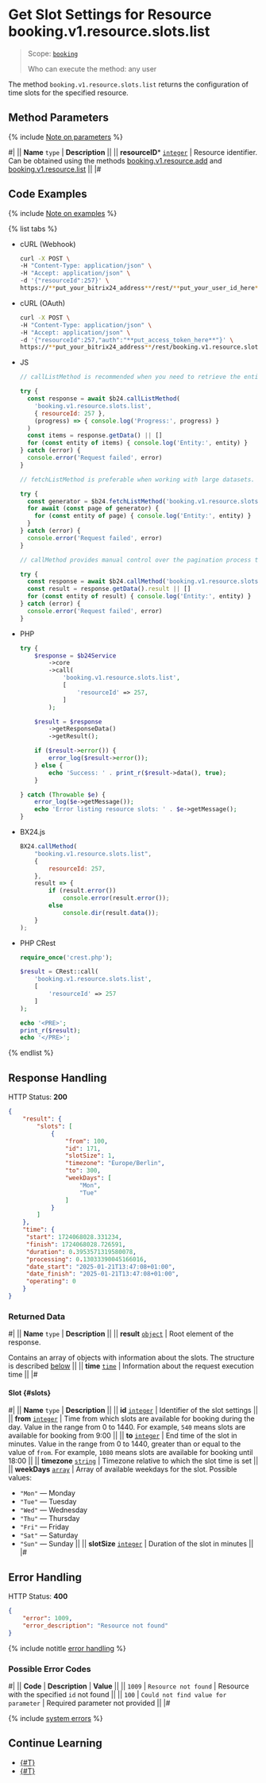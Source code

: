 # Get Slot Settings for Resource booking.v1.resource.slots.list

> Scope: [`booking`](../../../scopes/permissions.md)
>
> Who can execute the method: any user

The method `booking.v1.resource.slots.list` returns the configuration of time slots for the specified resource.

## Method Parameters

{% include [Note on parameters](../../../../_includes/required.md) %}

#|
|| **Name**
`type` | **Description** ||
|| **resourceID***
[`integer`](../../../data-types.md) | Resource identifier.
Can be obtained using the methods [booking.v1.resource.add](../booking-v1-resource-add.md) and [booking.v1.resource.list](../booking-v1-resource-list.md) ||
|#

## Code Examples

{% include [Note on examples](../../../../_includes/examples.md) %}

{% list tabs %}

- cURL (Webhook)

    ```bash
    curl -X POST \
    -H "Content-Type: application/json" \
    -H "Accept: application/json" \
    -d '{"resourceId":257}' \
    https://**put_your_bitrix24_address**/rest/**put_your_user_id_here**/**put_your_webhook_here**/booking.v1.resource.slots.list
    ```

- cURL (OAuth)

    ```bash
    curl -X POST \
    -H "Content-Type: application/json" \
    -H "Accept: application/json" \
    -d '{"resourceId":257,"auth":"**put_access_token_here**"}' \
    https://**put_your_bitrix24_address**/rest/booking.v1.resource.slots.list
    ```

- JS

    ```js
    // callListMethod is recommended when you need to retrieve the entire set of list data and the volume of records is relatively small (up to about 1000 items). The method loads all data at once, which can lead to high memory load when working with large volumes.
    
    try {
      const response = await $b24.callListMethod(
        'booking.v1.resource.slots.list',
        { resourceId: 257 },
        (progress) => { console.log('Progress:', progress) }
      )
      const items = response.getData() || []
      for (const entity of items) { console.log('Entity:', entity) }
    } catch (error) {
      console.error('Request failed', error)
    }
    
    // fetchListMethod is preferable when working with large datasets. The method implements iterative selection using a generator, allowing data to be processed in parts and efficiently using memory.
    
    try {
      const generator = $b24.fetchListMethod('booking.v1.resource.slots.list', { resourceId: 257 }, 'ID')
      for await (const page of generator) {
        for (const entity of page) { console.log('Entity:', entity) }
      }
    } catch (error) {
      console.error('Request failed', error)
    }
    
    // callMethod provides manual control over the pagination process through the start parameter. Suitable for scenarios where precise control over request batches is required. However, with large volumes of data, it may be less efficient compared to fetchListMethod.
    
    try {
      const response = await $b24.callMethod('booking.v1.resource.slots.list', { resourceId: 257 }, 0)
      const result = response.getData().result || []
      for (const entity of result) { console.log('Entity:', entity) }
    } catch (error) {
      console.error('Request failed', error)
    }
    ```

- PHP

    ```php
    try {
        $response = $b24Service
            ->core
            ->call(
                'booking.v1.resource.slots.list',
                [
                    'resourceId' => 257,
                ]
            );
    
        $result = $response
            ->getResponseData()
            ->getResult();
    
        if ($result->error()) {
            error_log($result->error());
        } else {
            echo 'Success: ' . print_r($result->data(), true);
        }
    
    } catch (Throwable $e) {
        error_log($e->getMessage());
        echo 'Error listing resource slots: ' . $e->getMessage();
    }
    ```

- BX24.js

    ```js
    BX24.callMethod(
        "booking.v1.resource.slots.list",
        {
            resourceId: 257,
        },
        result => {
            if (result.error())
                console.error(result.error());
            else
                console.dir(result.data());
        }
    );
    ```

- PHP CRest

    ```php
    require_once('crest.php');

    $result = CRest::call(
        'booking.v1.resource.slots.list',
        [
            'resourceId' => 257
        ]
    );

    echo '<PRE>';
    print_r($result);
    echo '</PRE>';
    ```

{% endlist %}

## Response Handling

HTTP Status: **200**

```json
{
    "result": {
        "slots": [
            {
                "from": 100,
                "id": 171,
                "slotSize": 1,
                "timezone": "Europe/Berlin",
                "to": 300,
                "weekDays": [
                    "Mon",
                    "Tue"
                ]
            }
        ]
    },
    "time": {
     "start": 1724068028.331234,
     "finish": 1724068028.726591,
     "duration": 0.3953571319580078,
     "processing": 0.13033390045166016,
     "date_start": "2025-01-21T13:47:08+01:00",
     "date_finish": "2025-01-21T13:47:08+01:00",
     "operating": 0
    }
}
```

### Returned Data

#|
|| **Name**
`type` | **Description** ||
|| **result**
[`object`](../../../data-types.md) | Root element of the response. 

Contains an array of objects with information about the slots. The structure is described [below](#slots) ||
|| **time**
[`time`](../../../data-types.md#time) | Information about the request execution time ||
|#

#### Slot {#slots}

#|
|| **Name**
`type` | **Description** ||
|| **id**
[`integer`](../../../data-types.md) | Identifier of the slot settings ||
|| **from**
[`integer`](../../../data-types.md) | Time from which slots are available for booking during the day. Value in the range from 0 to 1440. For example, `540` means slots are available for booking from 9:00 ||
|| **to**
[`integer`](../../../data-types.md) | End time of the slot in minutes. Value in the range from 0 to 1440, greater than or equal to the value of `from`. For example, `1080` means slots are available for booking until 18:00 ||
|| **timezone**
[`string`](../../../data-types.md) | Timezone relative to which the slot time is set ||
|| **weekDays**
[`array`](../../../data-types.md) | Array of available weekdays for the slot. Possible values: 
- `"Mon"` — Monday
- `"Tue"` — Tuesday
- `"Wed"` — Wednesday
- `"Thu"` — Thursday
- `"Fri"` — Friday
- `"Sat"` — Saturday
- `"Sun"` — Sunday ||
|| **slotSize**
[`integer`](../../../data-types.md) | Duration of the slot in minutes ||
|#

## Error Handling

HTTP Status: **400**

```json
{
    "error": 1009,
    "error_description": "Resource not found"
}
```

{% include notitle [error handling](../../../../_includes/error-info.md) %}

### Possible Error Codes

#|
|| **Code** | **Description** | **Value** ||
|| `1009` | `Resource not found` | Resource with the specified `id` not found ||
|| `100` | `Could not find value for parameter` | Required parameter not provided ||
|#

{% include [system errors](../../../../_includes/system-errors.md) %}

## Continue Learning

- [{#T}](./booking-v1-resource-slots-set.md)
- [{#T}](./booking-v1-resource-slots-unset.md)
